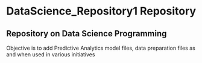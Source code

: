# **DataScience_Repository1** Repository
## Repository on Data Science Programming

Objective is to add Predictive Analytics model files, data preparation files as and when used in various initiatives


